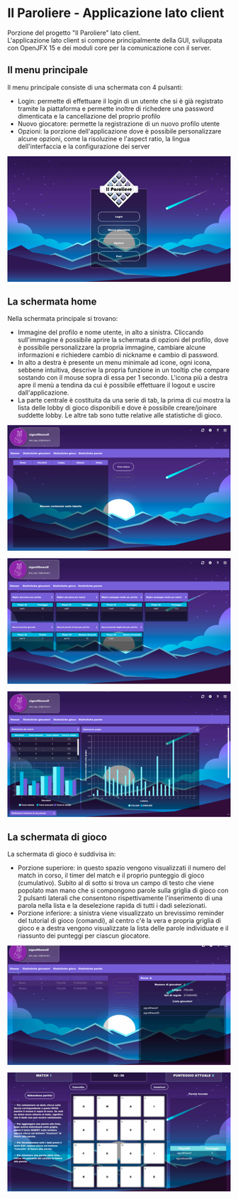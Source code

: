 # Il Paroliere - Applicazione lato client

Porzione del progetto "Il Paroliere" lato client.  
L'applicazione lato client si compone principalmente della GUI, sviluppata con OpenJFX 15 e dei moduli core per
la comunicazione con il server.

## Il menu principale
Il menu principale consiste di una schermata con 4 pulsanti:

* Login: permette di effettuare il login di un utente che si è già registrato tramite la piattaforma e
permette inoltre di richedere una password dimenticata e la cancellazione del proprio profilo
* Nuovo giocatore: permette la registrazione di un nuovo profilo utente
* Opzioni: la porzione dell'applicazione dove è possibile personalizzare alcune opzioni, come la risoluzine
e l'aspect ratio, la lingua dell'interfaccia e la configurazione dei server

![mainMenu](/readmeimg/mainmenu.png)

## La schermata home

Nella schermata principale si trovano:

* Immagine del profilo e nome utente, in alto a sinistra. Cliccando sull'immagine è possibile aprire la 
schermata di opzioni del profilo, dove è possibile personalizzare la propria immagine, cambiare alcune informazioni 
e richiedere cambio di nickname e cambio di password.
* In alto a destra è presente un menu minimale ad icone, ogni icona, sebbene intuitiva, descrive la propria
funzione in un tooltip che compare sostando con il mouse sopra di essa per 1 secondo. L'icona più a destra
apre il menù a tendina da cui è possibile effettuare il logout e uscire dall'applicazione.
* La parte centrale è costituita da una serie di tab, la prima di cui mostra la lista delle lobby di gioco
disponibili e dove è possibile creare/joinare suddette lobby. Le altre tab sono tutte relative alle statistiche
di gioco.

![home1](/readmeimg/home1.png)

![home2](/readmeimg/home2.png)

![home3](/readmeimg/home3.png)

## La schermata di gioco
La schermata di gioco è suddivisa in:

* Porzione superiore: in questo spazio vengono visualizzati il numero del match in corso, il timer del match e
il proprio punteggio di gioco (cumulativo). Subito al di sotto si trova un campo di testo che viene popolato
man mano che si compongono parole sulla griglia di gioco con 2 pulsanti laterali che consentono rispettivamente
l'inserimento di una parola nella lista e la deselezione rapida di tutti i dadi selezionati.
* Porzione inferiore: a sinistra viene visualizzato un brevissimo reminder del tutorial di gioco (comandi),
al centro c'è la vera e propria griglia di gioco e a destra vengono visualizzate la lista delle parole individuate
e il riassunto dei punteggi per ciascun giocatore.

![loading](/readmeimg/screen.gif)

![match](/readmeimg/match.gif)

